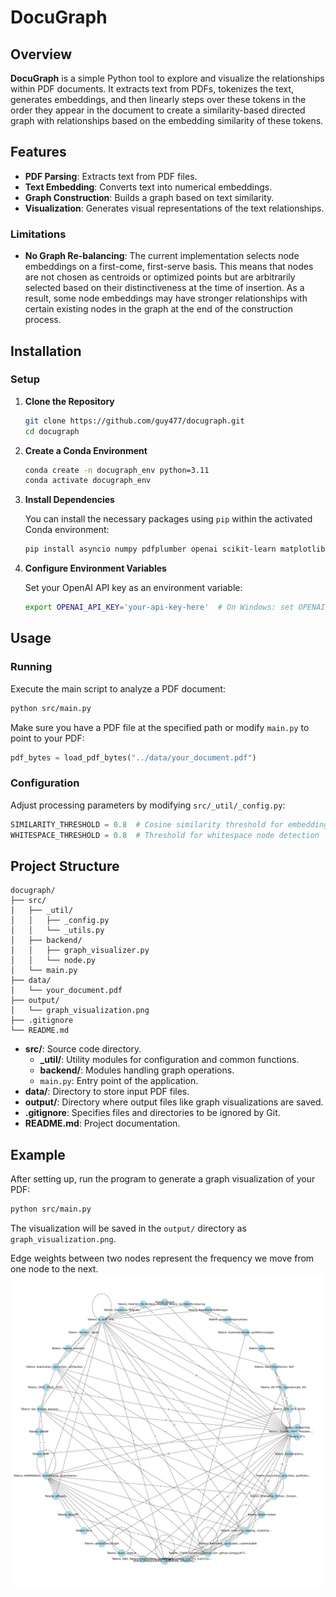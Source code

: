 # DocuGraph

## Overview

**DocuGraph** is a simple Python tool to explore and visualize the relationships within PDF documents. It extracts text from PDFs, tokenizes the text, generates embeddings, and then linearly steps over these tokens in the order they appear in the document to create a similarity-based directed graph with relationships based on the embedding similarity of these tokens.

## Features

- **PDF Parsing**: Extracts text from PDF files.
- **Text Embedding**: Converts text into numerical embeddings.
- **Graph Construction**: Builds a graph based on text similarity.
- **Visualization**: Generates visual representations of the text relationships.

### Limitations

- **No Graph Re-balancing**: The current implementation selects node embeddings on a first-come, first-serve basis. This means that nodes are not chosen as centroids or optimized points but are arbitrarily selected based on their distinctiveness at the time of insertion. As a result, some node embeddings may have stronger relationships with certain existing nodes in the graph at the end of the construction process.

## Installation

### Setup

1. **Clone the Repository**

    ```bash
    git clone https://github.com/guy477/docugraph.git
    cd docugraph
    ```

2. **Create a Conda Environment**

    ```bash
    conda create -n docugraph_env python=3.11
    conda activate docugraph_env
    ```

3. **Install Dependencies**

    You can install the necessary packages using `pip` within the activated Conda environment:

    ```bash
    pip install asyncio numpy pdfplumber openai scikit-learn matplotlib networkx pygraphviz
    ```

4. **Configure Environment Variables**

    Set your OpenAI API key as an environment variable:

    ```bash
    export OPENAI_API_KEY='your-api-key-here'  # On Windows: set OPENAI_API_KEY=your-api-key-here
    ```

## Usage

### Running

Execute the main script to analyze a PDF document:

```bash
python src/main.py
```

Make sure you have a PDF file at the specified path or modify `main.py` to point to your PDF:

```python
pdf_bytes = load_pdf_bytes("../data/your_document.pdf")
```

### Configuration

Adjust processing parameters by modifying `src/_util/_config.py`:

```python
SIMILARITY_THRESHOLD = 0.8  # Cosine similarity threshold for embeddings
WHITESPACE_THRESHOLD = 0.8  # Threshold for whitespace node detection
```

## Project Structure

```plaintext
docugraph/
├── src/
│   ├── _util/
│   │   ├── _config.py
│   │   └── _utils.py
│   ├── backend/
│   │   ├── graph_visualizer.py
│   │   └── node.py
│   └── main.py
├── data/
│   └── your_document.pdf
├── output/
│   └── graph_visualization.png
├── .gitignore
└── README.md
```

- **src/**: Source code directory.
  - **_util/**: Utility modules for configuration and common functions.
  - **backend/**: Modules handling graph operations.
  - `main.py`: Entry point of the application.
- **data/**: Directory to store input PDF files.
- **output/**: Directory where output files like graph visualizations are saved.
- **.gitignore**: Specifies files and directories to be ignored by Git.
- **README.md**: Project documentation.
## Example

After setting up, run the program to generate a graph visualization of your PDF:

```bash
python src/main.py
```

The visualization will be saved in the `output/` directory as `graph_visualization.png`.

Edge weights between two nodes represent the frequency we move from one node to the next.
![Semantic Graph](output/graph_visualization.png)
